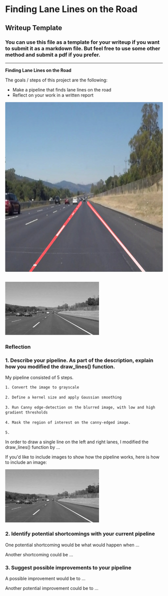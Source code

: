 # **Finding Lane Lines on the Road** 

## Writeup Template

### You can use this file as a template for your writeup if you want to submit it as a markdown file. But feel free to use some other method and submit a pdf if you prefer.

---

**Finding Lane Lines on the Road**

The goals / steps of this project are the following:
* Make a pipeline that finds lane lines on the road
* Reflect on your work in a written report


[//]: # (Image References)
<img src="examples/laneLines_thirdPass.jpg" alt="laneLines_thirdPass" title="laneLines_thirdPass" width="960" height="540" />

[image1]: ./examples/grayscale.jpg "Grayscale"
<img src="examples/grayscale.jpg" alt="grayscale" title="grayscale" width="300" height="169" />
---

### Reflection

### 1. Describe your pipeline. As part of the description, explain how you modified the draw_lines() function.

My pipeline consisted of 5 steps. 

    1. Convert the image to grayscale
    
    2. Define a kernel size and apply Gaussian smoothing
    
    3. Run Canny edge-detection on the blurred image, with low and high gradient thresholds
    
    4. Mask the region of interest on the canny-edged image.
    
    5. 

In order to draw a single line on the left and right lanes, I modified the draw_lines() function by ...

If you'd like to include images to show how the pipeline works, here is how to include an image: 

![alt text][image1]


### 2. Identify potential shortcomings with your current pipeline


One potential shortcoming would be what would happen when ... 

Another shortcoming could be ...


### 3. Suggest possible improvements to your pipeline

A possible improvement would be to ...

Another potential improvement could be to ...
